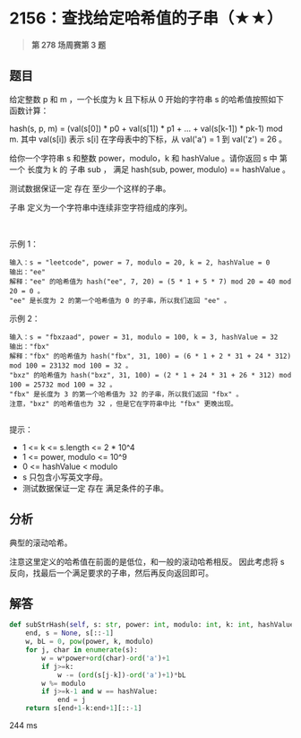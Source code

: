 # 2156：查找给定哈希值的子串（★★）


> **第 278 场周赛第 3 题**

## 题目

给定整数 p 和 m ，一个长度为 k 且下标从 0 开始的字符串 s 的哈希值按照如下函数计算：

hash(s, p, m) = (val(s[0]) * p0 + val(s[1]) * p1 + ... + val(s[k-1]) * pk-1) mod m.
其中 val(s[i]) 表示 s[i] 在字母表中的下标，从 val('a') = 1 到 val('z') = 26 。

给你一个字符串 s 和整数 power，modulo，k 和 hashValue 。请你返回 s 中 第一个 长度为 k 的 子串 sub ，
满足 hash(sub, power, modulo) == hashValue 。

测试数据保证一定 存在 至少一个这样的子串。

子串 定义为一个字符串中连续非空字符组成的序列。

 

示例 1：

    输入：s = "leetcode", power = 7, modulo = 20, k = 2, hashValue = 0
    输出："ee"
    解释："ee" 的哈希值为 hash("ee", 7, 20) = (5 * 1 + 5 * 7) mod 20 = 40 mod 20 = 0 。
    "ee" 是长度为 2 的第一个哈希值为 0 的子串，所以我们返回 "ee" 。
示例 2：

    输入：s = "fbxzaad", power = 31, modulo = 100, k = 3, hashValue = 32
    输出："fbx"
    解释："fbx" 的哈希值为 hash("fbx", 31, 100) = (6 * 1 + 2 * 31 + 24 * 312) mod 100 = 23132 mod 100 = 32 。
    "bxz" 的哈希值为 hash("bxz", 31, 100) = (2 * 1 + 24 * 31 + 26 * 312) mod 100 = 25732 mod 100 = 32 。
    "fbx" 是长度为 3 的第一个哈希值为 32 的子串，所以我们返回 "fbx" 。
    注意，"bxz" 的哈希值也为 32 ，但是它在字符串中比 "fbx" 更晚出现。
     

提示：
- 1 <= k <= s.length <= 2 * 10^4
- 1 <= power, modulo <= 10^9
- 0 <= hashValue < modulo
- s 只包含小写英文字母。
- 测试数据保证一定 存在 满足条件的子串。


## 分析

典型的滚动哈希。

注意这里定义的哈希值在前面的是低位，和一般的滚动哈希相反。
因此考虑将 s 反向，找最后一个满足要求的子串，然后再反向返回即可。


## 解答

```python
def subStrHash(self, s: str, power: int, modulo: int, k: int, hashValue: int) -> str:
    end, s = None, s[::-1]
    w, bL = 0, pow(power, k, modulo)
    for j, char in enumerate(s):
        w = w*power+ord(char)-ord('a')+1
        if j>=k:
            w -= (ord(s[j-k])-ord('a')+1)*bL
        w %= modulo
        if j>=k-1 and w == hashValue:
            end = j
    return s[end+1-k:end+1][::-1]
```
244 ms
